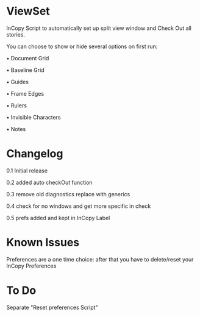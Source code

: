 # ViewSet
InCopy Script to automatically set up split view window and Check Out all stories.

You can choose to show or hide several options on first run:

• Document Grid

• Baseline Grid

• Guides

• Frame Edges

• Rulers

• Invisible Characters

• Notes




# Changelog
0.1 Initial release

0.2 added auto checkOut function

0.3 remove old diagnostics replace with generics

0.4 check for no windows and get more specific in check

0.5 prefs added and kept in InCopy Label


# Known Issues
Preferences are a one time choice: after that you have to delete/reset your InCopy Preferences


# To Do
Separate "Reset preferences Script"

